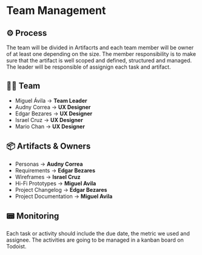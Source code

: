 # Team Management

## ⚙️ Process

The team will be divided in Artifacrts and each team member will be owner of at least one depending on the size. The member responsibility is to make sure that the artifact is well scoped and defined, structured and managed. The leader will be responsible of assignign each task and artifact. 

## 👩‍💻 Team

- Miguel Ávila → **Team Leader**
- Audny Correa → **UX Designer**
- Edgar Bezares → **UX Designer**
- Israel Cruz → **UX Designer**
- Mario Chan → **UX Designer**
  
## 📦 Artifacts & Owners

- Personas → **Audny Correa**
- Requirements → **Edgar Bezares**
- Wireframes → **Israel Cruz**
- Hi-Fi Prototypes → **Miguel Avila**
- Project Changelog → **Edgar Bezares**
- Project Documentation → **Miguel Avila**

## 📟 Monitoring

Each task or activity should include the due date, the metric we used and assignee. The activities are going to be managed in a kanban board on Todoist.
